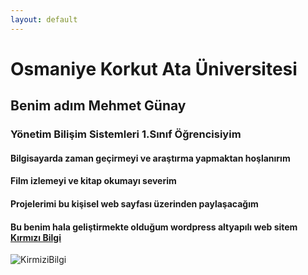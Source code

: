 ```yaml
---
layout: default
---
```


# Osmaniye Korkut Ata Üniversitesi

## Benim adım Mehmet Günay

### Yönetim Bilişim Sistemleri 1.Sınıf Öğrencisiyim

#### Bilgisayarda zaman geçirmeyi ve araştırma yapmaktan hoşlanırım

#### Film izlemeyi ve kitap okumayı severim

#### Projelerimi bu kişisel web sayfası üzerinden paylaşacağım

#### Bu benim hala geliştirmekte olduğum wordpress altyapılı web sitem [Kırmızı Bilgi](https://kirmizibilgi.com)


![KirmiziBilgi](https://kirmizibilgi.com/wp-content/uploads/2021/04/kirmizibilgi-3-e1618143005820.png)
